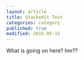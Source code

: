 ```yaml
---
layout: article
title: Stackedit Test
categories: category
published: true
modified: 2015-05-15
---
```



What is going on here? hm??
